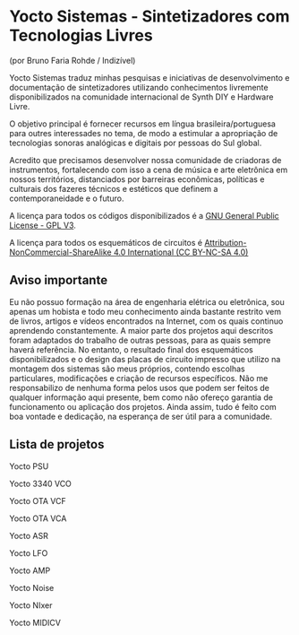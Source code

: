 # Yocto Sistemas - Sintetizadores com Tecnologias Livres

(por Bruno Faria Rohde / Indizível)

Yocto Sistemas traduz minhas pesquisas e iniciativas de desenvolvimento e documentação de sintetizadores utilizando conhecimentos livremente disponibilizados na comunidade internacional de Synth DIY e Hardware Livre. 

O objetivo principal é fornecer recursos em língua brasileira/portuguesa para outres interessades no tema, de modo a estimular a apropriação de tecnologias sonoras analógicas e digitais por pessoas do Sul global.

Acredito que precisamos desenvolver nossa comunidade de criadoras de instrumentos, fortalecendo com isso a cena de música e arte eletrônica em nossos territórios, distanciados por barreiras econômicas, políticas e culturais dos fazeres técnicos e estéticos que definem a contemporaneidade e o futuro.

A licença para todos os códigos disponibilizados é a [GNU General Public License - GPL V3](https://www.gnu.org/licenses/gpl-3.0.html).

A licença para todos os esquemáticos de circuitos é [Attribution-NonCommercial-ShareAlike 4.0 International (CC BY-NC-SA 4.0) ](https://creativecommons.org/licenses/by-nc-sa/4.0/)


## Aviso importante

Eu não possuo formação na área de engenharia elétrica ou eletrônica, sou apenas um hobista e todo meu conhecimento ainda bastante restrito vem de livros, artigos e vídeos encontrados na Internet, com os quais continuo aprendendo constantemente. A maior parte dos projetos aqui descritos foram adaptados do trabalho de outras pessoas, para as quais sempre haverá referência. No entanto, o resultado final dos esquemáticos disponibilizados e o design das placas de circuito impresso que utilizo na montagem dos sistemas são meus próprios, contendo escolhas particulares, modificações e criação de recursos específicos. Não me responsabilizo de nenhuma forma pelos usos que podem ser feitos de qualquer informação aqui presente, bem como não ofereço garantia de funcionamento ou aplicação dos projetos. Ainda assim, tudo é feito com boa vontade e dedicação, na esperança de ser útil para a comunidade.


## Lista de projetos

Yocto PSU

Yocto 3340 VCO

Yocto OTA VCF

Yocto OTA VCA

Yocto ASR

Yocto LFO

Yocto AMP

Yocto Noise

Yocto NIxer

Yocto MIDICV


